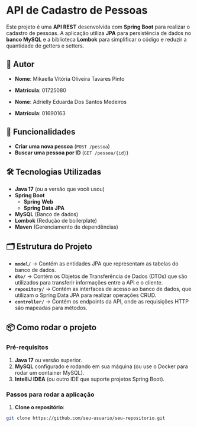 # API de Cadastro de Pessoas

Este projeto é uma **API REST** desenvolvida com **Spring Boot** para realizar o cadastro de pessoas. A aplicação utiliza **JPA** para persistência de dados no **banco MySQL** e a biblioteca **Lombok** para simplificar o código e reduzir a quantidade de getters e setters.

## 👤 Autor

- **Nome**: Mikaella Vitória Oliveira Tavares Pinto
- **Matrícula**: 01725080
  
- **Nome**: Adrielly Eduarda Dos Santos Medeiros 
- **Matrícula**: 01690163
  

## 🚀 Funcionalidades

- **Criar uma nova pessoa** (`POST /pessoa`)
- **Buscar uma pessoa por ID** (`GET /pessoa/{id}`)

## 🛠️ Tecnologias Utilizadas

- **Java 17** (ou a versão que você usou)
- **Spring Boot**
  - **Spring Web**
  - **Spring Data JPA**
- **MySQL** (Banco de dados)
- **Lombok** (Redução de boilerplate)
- **Maven** (Gerenciamento de dependências)

## 🗂️ Estrutura do Projeto

- **`model/`** → Contém as entidades JPA que representam as tabelas do banco de dados.
- **`dto/`** → Contém os Objetos de Transferência de Dados (DTOs) que são utilizados para transferir informações entre a API e o cliente.
- **`repository/`** → Contém as interfaces de acesso ao banco de dados, que utilizam o Spring Data JPA para realizar operações CRUD.
- **`controller/`** → Contém os endpoints da API, onde as requisições HTTP são mapeadas para métodos.

## 📦 Como rodar o projeto

### Pré-requisitos

1. **Java 17** ou versão superior.
2. **MySQL** configurado e rodando em sua máquina (ou use o Docker para rodar um container MySQL).
3. **IntelliJ IDEA** (ou outro IDE que suporte projetos Spring Boot).
   
### Passos para rodar a aplicação

1. **Clone o repositório**:

```bash
git clone https://github.com/seu-usuario/seu-repositorio.git
